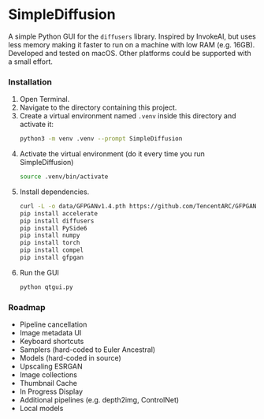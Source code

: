 # SimpleDiffusion

A simple Python GUI for the `diffusers` library.  Inspired by InvokeAI, but uses less memory making it faster to run on a machine with low RAM (e.g. 16GB).  Developed and tested on macOS.  Other platforms could be supported with a small effort.

### Installation

1. Open Terminal.
2. Navigate to the directory containing this project.
3. Create a virtual environment named `.venv` inside this directory and activate it:
    ```sh
    python3 -m venv .venv --prompt SimpleDiffusion
    ```
4. Activate the virtual environment (do it every time you run SimpleDiffusion)
    ```sh
    source .venv/bin/activate
    ```
5. Install dependencies.
    ```sh
    curl -L -o data/GFPGANv1.4.pth https://github.com/TencentARC/GFPGAN/releases/download/v1.3.0/GFPGANv1.4.pth
    pip install accelerate
    pip install diffusers
    pip install PySide6
    pip install numpy
    pip install torch
    pip install compel
    pip install gfpgan
    ```
6. Run the GUI
    ```sh
    python qtgui.py
    ```

### Roadmap

- Pipeline cancellation
- Image metadata UI
- Keyboard shortcuts
- Samplers (hard-coded to Euler Ancestral)
- Models (hard-coded in source)
- Upscaling ESRGAN
- Image collections
- Thumbnail Cache
- In Progress Display
- Additional pipelines (e.g. depth2img, ControlNet)
- Local models
